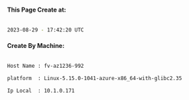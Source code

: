
   
#### This Page Create at:

```bash

2023-08-29 - 17:42:20 UTC

```

#### Create By Machine:

```bash

Host Name : fv-az1236-992

platform  : Linux-5.15.0-1041-azure-x86_64-with-glibc2.35

Ip Local  : 10.1.0.171

```

